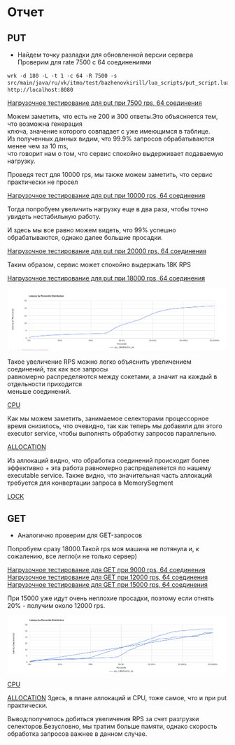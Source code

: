 # Отчет
## PUT

+ Найдем точку разладки для обновленной версии сервера  
Проверим для rate 7500 с 64 соединениями
```
wrk -d 180 -L -t 1 -c 64 -R 7500 -s src/main/java/ru/vk/itmo/test/bazhenovkirill/lua_scripts/put_script.lua  http://localhost:8080
```
[Нагрузочное тестирование для put при 7500 rps, 64 соединения](../data/put/stage_2/rps_7500,c_64)

Можем заметить, что есть не 200 и 300 ответы.Это объясняется тем, что возможна генерация   
ключа, значение которого совпадает с уже имеющимся в таблице.  
Из полученных данных видим, что 99.9% запросов обрабатываются менее чем за 10 ms,  
что говорит нам о том, что сервис спокойно выдерживает подаваемую нагрузку.  

Проведя тест для 10000 rps, мы также можем заметить, что сервис практически не просел

[Нагрузочное тестирование для put при 10000 rps, 64 соединения](../data/put/stage_2/rps_10000,c_64)

Тогда попробуем увеличить нагрузку еще в два раза, чтобы точно увидеть нестабильную работу.

И здесь мы все равно можем видеть, что 99% успешно обрабатываются, однако далее большие просадки.

[Нагрузочное тестирование для put при 20000 rps, 64 соединения](../data/put/stage_2/rps_20000,c_64)

Таким образом, сервис может спокойно выдержать 18K RPS

[Нагрузочное тестирование для put при 18000 rps, 64 соединения](../data/put/stage_2/rps_18000,c_64)

![](../data/put/stage_2/hdr_18000.png)

Такое увеличение RPS можно легко объяснить увеличением соединений, так как все запросы  
равномерно распределяются между сокетами, а значит на каждый в отдельности приходится  
меньше соединений.

[CPU](../data/put/stage_2/profile.html)

Как мы можем заметить, занимаемое селекторами процессорное время снизилось, что очевидно, так как 
теперь мы добавили для этого executor service, чтобы выполнять обработку запросов параллельно.

[ALLOCATION](../data/put/stage_2/alloc.html)

Из аллокаций видно, что обработка соединений происходит более эффективно + эта работа равномерно распределеяется
по нашему executable service. Также видно, что значительная часть аллокаций требуется для конвертации
запроса в MemorySegment 

[LOCK](../data/put/stage_2/lock.html)

## GET

+ Аналогично проверим для GET-запросов

Попробуем сразу 18000.Такой rps моя машина не потянула и, к сожалению, все легло(и не только сервер)

[Нагрузочное тестирование для GET при 9000 rps, 64 соединения](../data/get/stage_2/rps_9000,c_64)
[Нагрузочное тестирование для GET при 12000 rps, 64 соединения](../data/get/stage_2/rps_12000,c_64)
[Нагрузочное тестирование для GET при 15000 rps, 64 соединения](../data/get/stage_2/rps_15000,c_64)

При 15000 уже идут очень неплохие просадки, поэтому если отнять 20% - получим около 12000 rps.

![](../data/get/stage_2/img.png)

[CPU](../data/get/stage_2/cpu.html)

[ALLOCATION](../data/get/stage_2/alloc.html)
Здесь, в плане аллокаций и CPU, тоже самое, что и при put практически.

Вывод:получилось добиться увеличения RPS за счет разгрузки селекторов.Безусловно, мы тратим больше памяти, однако скорость 
обработка запросов важнее в данном случае.







